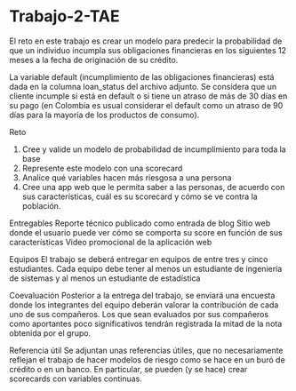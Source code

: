 # Trabajo-2-TAE

El reto en este trabajo es crear un modelo para predecir la probabilidad de que un individuo incumpla sus obligaciones financieras en los siguientes 12 meses a la fecha de originación de su crédito.

La variable default (incumplimiento de las obligaciones financieras) está dada en la columna loan_status del archivo adjunto. Se considera que un cliente incumple si está en default o si tiene un atraso de más de 30 días en su pago (en Colombia es usual considerar el default como un atraso de 90 días para la mayoría de los productos de consumo).


Reto
1. Cree y valide un modelo de probabilidad de incumplimiento para toda la base
2. Represente este modelo con una scorecard
3. Analice qué variables hacen más riesgosa a una persona
4. Cree una app web que le permita saber a las personas, de acuerdo con sus características, cuál es su scorecard y cómo se ve contra la población.

Entregables
Reporte técnico publicado como entrada de blog
Sitio web donde el usuario puede ver cómo se comporta su score en función de sus características
Video promocional de la aplicación web


Equipos
El trabajo se deberá entregar en equipos de entre tres y cinco estudiantes. Cada equipo debe tener al menos un estudiante de ingeniería de sistemas y al menos un estudiante de estadística

Coevaluación
Posterior a la entrega del trabajo, se enviará una encuesta donde los integrantes del equipo deberán valorar la contribución de cada uno de sus compañeros. Los que sean evaluados por sus compañeros como aportantes poco significativos tendrán registrada la mitad de la nota obtenida por el grupo.

Referencia útil
Se adjuntan unas referencias útiles, que no necesariamente reflejan el trabajo de hacer modelos de riesgo como se hace en un buró de crédito o en un banco. En particular, se pueden (y se hace) crear scorecards con variables continuas.